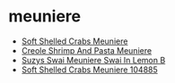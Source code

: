 # meuniere

 * [Soft Shelled Crabs Meuniere](../../index/s/soft-shelled-crabs-meuniere-104885.json)
 * [Creole Shrimp And Pasta Meuniere](../../index/c/creole-shrimp-and-pasta-meuniere.json)
 * [Suzys Swai Meuniere Swai In Lemon B](../../index/s/suzys-swai-meuniere-swai-in-lemon-b.json)
 * [Soft Shelled Crabs Meuniere 104885](../../index/s/soft-shelled-crabs-meuniere-104885.json)

